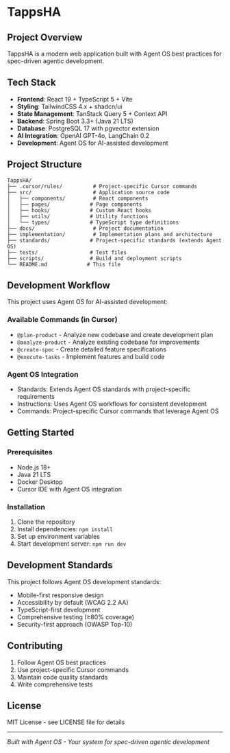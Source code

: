 # TappsHA

## Project Overview
TappsHA is a modern web application built with Agent OS best practices for spec-driven agentic development.

## Tech Stack
- **Frontend**: React 19 + TypeScript 5 + Vite
- **Styling**: TailwindCSS 4.x + shadcn/ui
- **State Management**: TanStack Query 5 + Context API
- **Backend**: Spring Boot 3.3+ (Java 21 LTS)
- **Database**: PostgreSQL 17 with pgvector extension
- **AI Integration**: OpenAI GPT-4o, LangChain 0.2
- **Development**: Agent OS for AI-assisted development

## Project Structure
```
TappsHA/
├── .cursor/rules/          # Project-specific Cursor commands
├── src/                    # Application source code
│   ├── components/         # React components
│   ├── pages/             # Page components
│   ├── hooks/             # Custom React hooks
│   ├── utils/             # Utility functions
│   └── types/             # TypeScript type definitions
├── docs/                   # Project documentation
├── implementation/         # Implementation plans and architecture
├── standards/             # Project-specific standards (extends Agent OS)
├── tests/                 # Test files
├── scripts/               # Build and deployment scripts
└── README.md             # This file
```

## Development Workflow
This project uses Agent OS for AI-assisted development:

### Available Commands (in Cursor)
- `@plan-product` - Analyze new codebase and create development plan
- `@analyze-product` - Analyze existing codebase for improvements
- `@create-spec` - Create detailed feature specifications
- `@execute-tasks` - Implement features and build code

### Agent OS Integration
- Standards: Extends Agent OS standards with project-specific requirements
- Instructions: Uses Agent OS workflows for consistent development
- Commands: Project-specific Cursor commands that leverage Agent OS

## Getting Started

### Prerequisites
- Node.js 18+
- Java 21 LTS
- Docker Desktop
- Cursor IDE with Agent OS integration

### Installation
1. Clone the repository
2. Install dependencies: `npm install`
3. Set up environment variables
4. Start development server: `npm run dev`

## Development Standards
This project follows Agent OS development standards:
- Mobile-first responsive design
- Accessibility by default (WCAG 2.2 AA)
- TypeScript-first development
- Comprehensive testing (≥80% coverage)
- Security-first approach (OWASP Top-10)

## Contributing
1. Follow Agent OS best practices
2. Use project-specific Cursor commands
3. Maintain code quality standards
4. Write comprehensive tests

## License
MIT License - see LICENSE file for details

---
*Built with Agent OS - Your system for spec-driven agentic development* 
